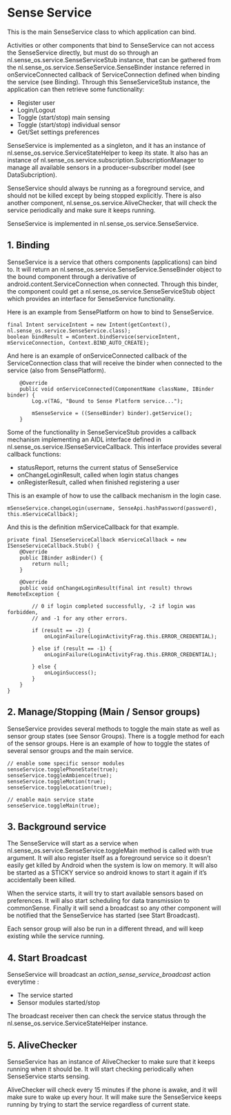 # Sense Service

This is the main SenseService class to which application can bind. 

Activities or other components that bind to SenseService can not access the SenseService directly, but must do so through an nl.sense_os.service.SenseServiceStub instance, that can be gathered from the nl.sense_os.service.SenseService.SenseBinder instance referred in onServiceConnected callback of ServiceConnection defined when binding the service (see Binding). Through this SenseServiceStub instance, the application can then retrieve some functionality:
* Register user
* Login/Logout
* Toggle (start/stop) main sensing
* Toggle (start/stop) individual sensor
* Get/Set settings preferences

SenseService is implemented as a singleton, and it has an instance of nl.sense_os.service.ServiceStateHelper to keep its state. It also has an instance of nl.sense_os.service.subscription.SubscriptionManager to manage all available sensors in a producer-subscriber model (see DataSubcription).

SenseService should always be running as a foreground service, and should not be killed except by being stopped explicitly. There is also another component, nl.sense_os.service.AliveChecker, that will check the service periodically and make sure it keeps running.

SenseService is implemented in nl.sense_os.service.SenseService.

## 1. Binding

SenseService is a service that others components (applications) can bind to. It will return an nl.sense_os.service.SenseService.SenseBinder object to the bound component through a derivative of android.content.ServiceConnection when connected. Through this binder, the component could get a nl.sense_os.service.SenseServiceStub object which provides an interface for SenseService functionality.

Here is an example from SensePlatform on how to bind to SenseService.

    final Intent serviceIntent = new Intent(getContext(), nl.sense_os.service.SenseService.class);
    boolean bindResult = mContext.bindService(serviceIntent, mServiceConnection, Context.BIND_AUTO_CREATE);

And here is an example of onServiceConnected callback of the ServiceConnection class that will receive the binder when connected to the service (also from SensePlatform).

        @Override
        public void onServiceConnected(ComponentName className, IBinder binder) {
            Log.v(TAG, "Bound to Sense Platform service...");

            mSenseService = ((SenseBinder) binder).getService();
        }

Some of the functionality in SenseServiceStub provides a callback mechanism implementing an AIDL interface defined in nl.sense_os.service.ISenseServiceCallback. This interface provides several callback functions:
* statusReport, returns the current status of SenseService
* onChangeLoginResult, called when login status changes
* onRegisterResult, called when finished registering a user

This is an example of how to use the callback mechanism in the login case.

	mSenseService.changeLogin(username,	SenseApi.hashPassword(password), this.mServiceCallback);

And this is the definition mServiceCallback for that example.

    private final ISenseServiceCallback mServiceCallback = new ISenseServiceCallback.Stub() {
    	@Override
    	public IBinder asBinder() {
    		return null;
    	}
    
    	@Override
    	public void onChangeLoginResult(final int result) throws RemoteException {
    
    		// 0 if login completed successfully, -2 if login was forbidden,
    		// and -1 for any other errors.
    
    		if (result == -2) {
    			onLoginFailure(LoginActivityFrag.this.ERROR_CREDENTIAL);
    
    		} else if (result == -1) {
    			onLoginFailure(LoginActivityFrag.this.ERROR_CREDENTIAL);
    
    		} else {
    			onLoginSuccess();
    		}
    	}
    }

## 2. Manage/Stopping (Main / Sensor groups)

SenseService provides several methods to toggle the main state as well as sensor group states (see Sensor Groups). There is a toggle method for each of the sensor groups. Here is an example of how to toggle the states of several sensor groups and the main service.

    // enable some specific sensor modules
    senseService.togglePhoneState(true);
    senseService.toggleAmbience(true);
    senseService.toggleMotion(true);
    senseService.toggleLocation(true);
    
    // enable main service state
    senseService.toggleMain(true);


## 3. Background service

The SenseService will start as a service when nl.sense_os.service.SenseService.toggleMain method is called with true argument. It will also register itself as a foreground service so it doesn’t easily get killed by Android when the system is low on memory. It will also be started as a STICKY service so android knows to start it again if it’s accidentally been killed.

When the service starts, it will try to start available sensors based on preferences. It will also start scheduling for data transmission to commonSense. Finally it will send a broadcast so any other component will be notified that the SenseService has started (see Start Broadcast).

Each sensor group will also be run in a different thread, and will keep existing while the service running.

## 4. Start Broadcast

SenseService will broadcast an *action_sense_service_broadcast* action everytime :
* The service started
* Sensor modules started/stop

The broadcast receiver then can check the service status through the nl.sense_os.service.ServiceStateHelper instance.

## 5. AliveChecker

SenseService has an instance of AliveChecker to make sure that it keeps running when it should be. It will start checking periodically when SenseService starts sensing.

AliveChecker will check every 15 minutes if the phone is awake, and it will make sure to wake up every hour. It will make sure the SenseService keeps running by trying to start the service regardless of current state.
